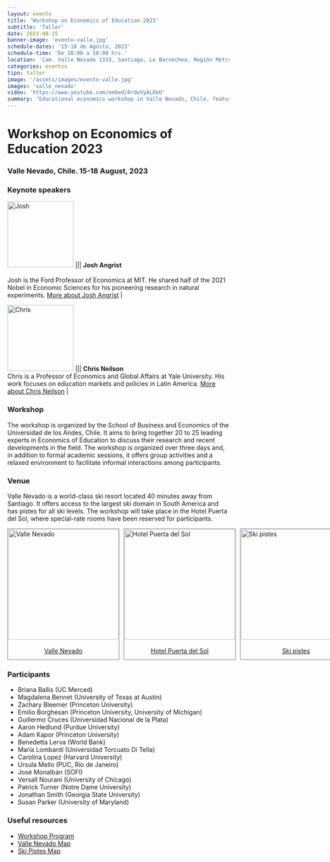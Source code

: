 ```yaml
---
layout: evento
title: 'Workshop on Economics of Education 2023'
subtitle: 'Taller'
date: 2023-08-15
banner-image: 'evento-valle.jpg'
schedule-dates: '15-18 de Agosto, 2023'
schedule-time: 'De 10:00 a 18:00 hrs.'
location: 'Cam. Valle Nevado 1333, Santiago, Lo Barnechea, Región Metropolitana'
categories: eventos
tipo: taller
image: '/assets/images/evento-valle.jpg'
images: 'valle_nevado'
video: 'https://www.youtube.com/embed/ArdwVyALOeU'
summary: 'Educational economics workshop in Valle Nevado, Chile, featuring top scholars and interactive sessions.'
---
```


# Workshop on Economics of Education 2023

### Valle Nevado, Chile. 15-18 August, 2023

### Keynote speakers

<img src="{{ '/assets/images/josh_angrist4.jpeg' | prepend: site.baseurl }}" alt="Josh" style="height: 150px;"> ||| **Josh Angrist**<br><br>Josh is the Ford Professor of Economics at MIT. He shared half of the 2021 Nobel in Economic Sciences for his pioneering research in natural experiments. [More about Josh Angrist](https://economics.mit.edu/people/faculty/josh-angrist) |

<img src="{{ '/assets/images/chris_neilsonIII.jpeg' | prepend: site.baseurl }}" alt="Chris" style="height: 150px;"> ||| **Chris Neilson**<br>Chris is a Professor of Economics and Global Affairs at Yale University. His work focuses on education markets and policies in Latin America. [More about Chris Neilson](https://christopherneilson.github.io/index.html) |

### Workshop

The workshop is organized by the School of Business and Economics of the Universidad de los Andes, Chile. It aims to bring together 20 to 25 leading experts in Economics of Education to discuss their research and recent developments in the field. The workshop is organized over three days and, in addition to formal academic sessions, it offers group activities and a relaxed environment to facilitate informal interactions among participants.

### Venue

Valle Nevado is a world-class ski resort located 40 minutes away from Santiago. It offers access to the largest ski domain in South America and has pistes for all ski levels. The workshop will take place in the Hotel Puerta del Sol, where special-rate rooms have been reserved for participants.

<div style="display: flex; flex-direction: row; gap: 10px;">
  <div style="border: 1px solid gray; display: flex; flex-direction: column; justify-content: center; align-items: center; padding: 1px">
    <img src="{{ '/assets/images/valle_nevado1.jpeg' | prepend: site.baseurl }}" alt="Valle Nevado" style="height: 250px;">
    <br>
    <a href="https://vallenevado.com/en/" style="text-align: center; width: 100%; padding-bottom: 10px;">
      Valle Nevado
    </a>
  </div>
  <div style="border: 1px solid gray; display: flex; flex-direction: column; justify-content: center; align-items: center; padding: 1px;">
    <img src="{{ '/assets/images/valle_nevado2.jpeg' | prepend: site.baseurl }}" alt="Hotel Puerta del Sol" style="height: 250px;">
    <br>
    <a href="https://vallenevado.com/en/lodging/hotels/hotel-puerta-del-sol/" style="text-align: center; width: 100%; padding-bottom: 10px;">
      Hotel Puerta del Sol
    </a>
  </div>
  <div style="border: 1px solid gray; display: flex; flex-direction: column; justify-content: center; align-items: center; padding: 1px;">
    <img src="{{ '/assets/images/valle_nevado3.jpeg' | prepend: site.baseurl }}" alt="Ski pistes" style="height: 250px;">
    <br>
    <a href="https://vallenevado.com/en/mountain/trail-map/" style="text-align: center; width: 100%; padding-bottom: 10px;">
      Ski pistes
    </a>
  </div>
</div>

### Participants

- Briana Ballis (UC Merced)
- Magdalena Bennet (University of Texas at Austin)
- Zachary Bleemer (Princeton University)
- Emilio Borghesan (Princeton University, University of Michigan)
- Guillermo Cruces (Universidad Nacional de la Plata)
- Aaron Hedlund (Purdue University)
- Adam Kapor (Princeton University)
- Benedetta Lerva (World Bank)
- María Lombardi (Universidad Torcuato Di Tella)
- Carolina Lopez (Harvard University)
- Ursula Mello (PUC, Río de Janeiro)
- José Monalbán (SOFI)
- Versall Nourani (University of Chicago)
- Patrick Turner (Notre Dame University)
- Jonathan Smith (Georgia State University)
- Susan Parker (University of Maryland)

### Useful resources

- [Workshop Program](http://andresbarriosf.github.io/program.pdf)
- [Valle Nevado Map](http://andresbarriosf.github.io/valle_nevado_map.pdf)
- [Ski Pistes Map](http://andresbarriosf.github.io/ski_pistes.pdf)
